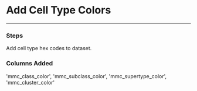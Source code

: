 # Add Cell Type Colors
---

### Steps

Add cell type hex codes to dataset.


### Columns Added

'mmc_class_color', 'mmc_subclass_color', 'mmc_supertype_color', 'mmc_cluster_color'
